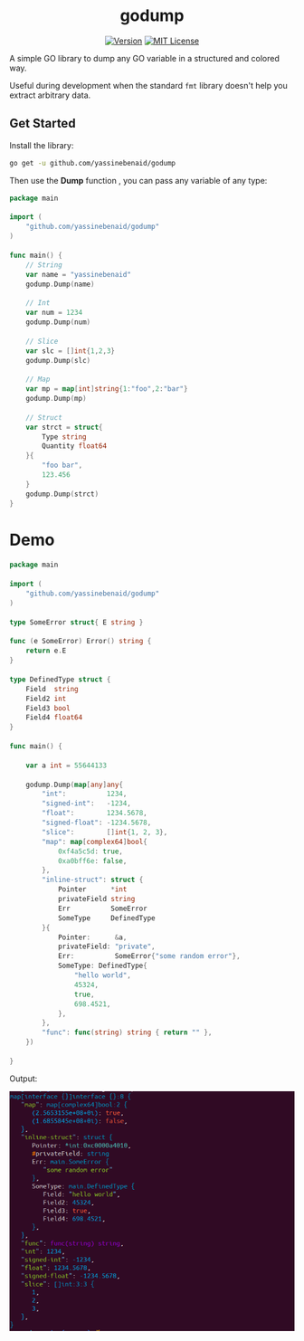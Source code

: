 <div align="center"> 
<h1>godump</h1>
</div>

<div align="center">

[![Version](https://badge.fury.io/gh/yassinebenaid%2Fdotenv.svg)](https://badge.fury.io/gh/yassinebenaid%2Fdotenv)
[![MIT License](https://img.shields.io/badge/license-MIT-blue.svg)](./LICENCE)

</div>

A simple GO library to dump any GO variable in a structured and colored way.

Useful during development when the standard `fmt` library doesn't help you extract arbitrary data.

## Get Started

Install the library:

```bash
go get -u github.com/yassinebenaid/godump
```

Then use the **Dump** function , you can pass any variable of any type:

```go
package main

import (
	"github.com/yassinebenaid/godump"
)

func main() {
	// String
	var name = "yassinebenaid"
	godump.Dump(name)

	// Int
	var num = 1234
	godump.Dump(num)

	// Slice
	var slc = []int{1,2,3}
	godump.Dump(slc)

	// Map
	var mp = map[int]string{1:"foo",2:"bar"}
	godump.Dump(mp)

	// Struct
	var strct = struct{
		Type string
		Quantity float64
	}{
		"foo bar",
		123.456
	}
	godump.Dump(strct)
}

```

# Demo

```go
package main

import (
	"github.com/yassinebenaid/godump"
)

type SomeError struct{ E string }

func (e SomeError) Error() string {
	return e.E
}

type DefinedType struct {
	Field  string
	Field2 int
	Field3 bool
	Field4 float64
}

func main() {

	var a int = 55644133

	godump.Dump(map[any]any{
		"int":          1234,
		"signed-int":   -1234,
		"float":        1234.5678,
		"signed-float": -1234.5678,
		"slice":        []int{1, 2, 3},
		"map": map[complex64]bool{
			0xf4a5c5d: true,
			0xa0bff6e: false,
		},
		"inline-struct": struct {
			Pointer      *int
			privateField string
			Err          SomeError
			SomeType     DefinedType
		}{
			Pointer:      &a,
			privateField: "private",
			Err:          SomeError{"some random error"},
			SomeType: DefinedType{
				"hello world",
				45324,
				true,
				698.4521,
			},
		},
		"func": func(string) string { return "" },
	})

}

```

Output:

![demo](./demo/demo.png)
